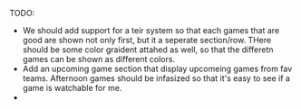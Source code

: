 TODO:
- We should add support for a teir system so that each games that are good are shown not only first, but it a seperate section/row. THere should be some color graident attahed as well, so that the differetn games can be shown as different colors.
- Add an upcoming game section that display upcomeing games from fav teams. Afternoon games should be infasized so that it's easy to see if a game is watchable for me.
- 
